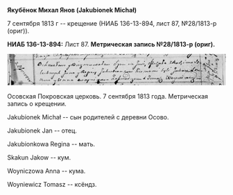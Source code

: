 **Якубёнок Михал Янов (Jakubionek Michał)**

7 сентября 1813 г -- крещение (НИАБ 136-13-894, лист 87, №28/1813-р
(ориг)).

**НИАБ 136-13-894:** Лист 87. **Метрическая запись №28/1813-р (ориг).**

![](./media/9af5097b3a62f40da26eb8ae98be833b93629834.png)

Осовская Покровская церковь. 7 сентября 1813 года. Метрическая запись о
крещении.

Jakubionek Michał -- сын родителей с деревни Осовo.

Jakubionek Jan -- отец.

Jakubionkowa Regina -- мать.

Skakun Jakow -- кум.

Woyniczowa Anna -- кума.

Woyniewicz Tomasz -- ксёндз.
